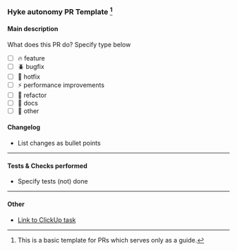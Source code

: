 ### Hyke autonomy PR Template [^1]

#### Main description

What does this PR do? Specify type below

- [ ] 🔥 feature
- [ ] 🪲 bugfix
- [ ] 🧯 hotfix
- [ ] ⚡ performance improvements
- [ ] 🔨 refactor 
- [ ] 📝 docs  
- [ ] 🌊 other

#### Changelog

- List changes as bullet points

---

#### Tests & Checks performed

- Specify tests (not) done 

---

#### Other

- [Link to ClickUp task](https://app.clickup.com/t/TaskID)

[^1]: This is a basic template for PRs which serves only as a guide.
